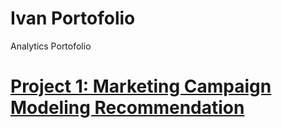# Ivan Portofolio
Analytics Portofolio

# [Project 1: Marketing Campaign Modeling Recommendation](https://github.com/ivanyudha/Marketing-Campaign)


